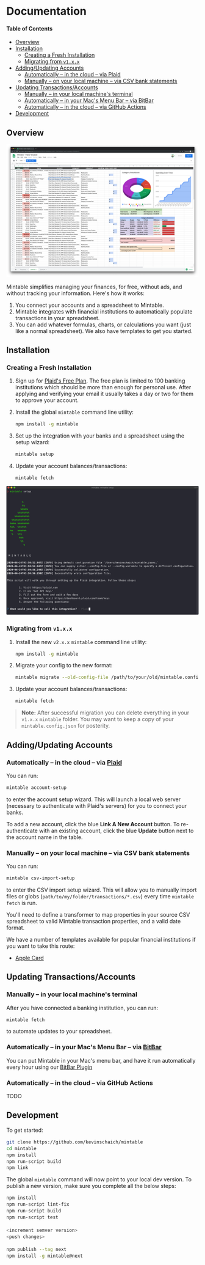 # Documentation

#### Table of Contents

- [Overview](#overview)
- [Installation](#installation)
  - [Creating a Fresh Installation](#creating-a-fresh-installation)
  - [Migrating from `v1.x.x`](#migrating-from-v1xx)
- [Adding/Updating Accounts](#addingupdating-accounts)
  - [Automatically – in the cloud – via Plaid](#automatically-in-the-cloud--via-plaid)
  - [Manually – on your local machine – via CSV bank statements](#manually--on-your-local-machine--via-csv-bank-statements)
- [Updating Transactions/Accounts](#updating-transactionsaccounts)
  - [Manually – in your local machine's terminal](#manually-in-your-local-machines-terminal)
  - [Automatically – in your Mac's Menu Bar – via BitBar](#automatically-in-your-macs-menu-bar--via-bitbar)
  - [Automatically – in the cloud – via GitHub Actions](#automatically-in-the-cloud--via-github-actions)
- [Development](#development)

## Overview

![Mintable](./mintable.png)

Mintable simplifies managing your finances, for free, without ads, and without tracking your information. Here's how it works:

1. You connect your accounts and a spreadsheet to Mintable.
1. Mintable integrates with financial institutions to automatically populate transactions in your spreadsheet.
1. You can add whatever formulas, charts, or calculations you want (just like a normal spreadsheet). We also have templates to get you started.

## Installation

### Creating a Fresh Installation

1. Sign up for [Plaid's Free Plan](https://plaid.com/pricing/). The free plan is limited to 100 banking institutions which should be more than enough for personal use. After applying and verifying your email it usually takes a day or two for them to approve your account.
2. Install the global `mintable` command line utility:

    ```bash
    npm install -g mintable
    ```

3. Set up the integration with your banks and a spreadsheet using the setup wizard:

    ```bash
    mintable setup
    ```

4. Update your account balances/transactions:

    ```
    mintable fetch
    ```

![Mintable CLI](./cli.png)

### Migrating from `v1.x.x`

1. Install the new `v2.x.x` `mintable` command line utility:

    ```bash
    npm install -g mintable
    ```

2. Migrate your config to the new format:

    ```bash
    mintable migrate --old-config-file /path/to/your/old/mintable.config.json
    ```

3. Update your account balances/transactions:

    ```bash
    mintable fetch
    ```

> **Note:** After successful migration you can delete everything in your `v1.x.x` `mintable` folder. You may want to keep a copy of your `mintable.config.json` for posterity.

## Adding/Updating Accounts

### Automatically – in the cloud – via [Plaid](https://plaid.com)

You can run:

```bash
mintable account-setup
```

to enter the account setup wizard. This will launch a local web server (necessary to authenticate with Plaid's servers) for you to connect your banks.

To add a new account, click the blue **Link A New Account** button. To re-authenticate with an existing account, click the blue **Update** button next to the account name in the table.

### Manually – on your local machine – via CSV bank statements

You can run:

```bash
mintable csv-import-setup
```

to enter the CSV import setup wizard. This will allow you to manually import files or globs (`path/to/my/folder/transactions/*.csv`) every time `mintable fetch` is run.

You'll need to define a transformer to map properties in your source CSV spreadsheet to valid Mintable transaction properties, and a valid date format.

We have a number of templates available for popular financial institutions if you want to take this route:

- [Apple Card](./templates/apple-card.json)

## Updating Transactions/Accounts

### Manually – in your local machine's terminal

After you have connected a banking institution, you can run:

```bash
mintable fetch
```

to automate updates to your spreadsheet.

### Automatically – in your Mac's Menu Bar – via [BitBar](https://github.com/matryer/bitbar#get-started)

You can put Mintable in your Mac's menu bar, and have it run automatically every hour using our [BitBar Plugin](https://github.com/matryer/bitbar-plugins/pull/1460)

### Automatically – in the cloud – via GitHub Actions

TODO

## Development

To get started:

```bash
git clone https://github.com/kevinschaich/mintable
cd mintable
npm install
npm run-script build
npm link
```

The global `mintable` command will now point to your local dev version. To publish a new version, make sure you complete all the below steps:

```bash
npm install
npm run-script lint-fix
npm run-script build
npm run-script test

<increment semver version>
<push changes>

npm publish --tag next
npm install -g mintable@next
```

<!--

ARCHIVE:

#### Table of Contents

- [General configuration](#general-configuration)
- [Fetching Balances](#fetching-balances)
- [Fetching Transactions](#fetching-transactions)
- [Plaid](#plaid)
- [Google Sheets](#google-sheets)

## General configuration

#### Debug Mode

`DEBUG` mode logs the output of each API call and function to the console.

**Default:**

```javascript
"DEBUG": undefined // If unspecified, defaults to false
```

If you want to enable debug mode, you can add the following line to your `mintable.config.json` file:

```javascript
"DEBUG": true
```

#### Account Provider

`ACCOUNT_PROVIDER` specifies which service to use to fetch transactions.

**Default:** 

```javascript
"ACCOUNT_PROVIDER": "plaid"
```

#### Spreadsheet Provider

`SHEET_PROVIDER` specifies which service to use to automate spreadsheet updates.

**Default:** 

```javascript
"SHEET_PROVIDER": "sheets" // "sheets" = Google Sheets
```

#### Automate Updates with a CI Provider

This repo includes config files for both [CircleCI](https://circleci.com/) and [Travis CI](https://travis-ci.com) to run builds automatically.

Most CI providers allow you to set **environment variables** to configure sensitive information (like the stuff in `mintable.config.json`). We've included a handy script to get that set up:

Run this command and paste the result into an environment variable called `MINTABLE_CONFIG` in your CI provider of choice. Mintable will handle the rest.

> **Note:** Some CI providers (like Travis) need you to wrap this variable in single quotes, i.e. `'{ "ACCOUNT_PROVIDER": "plaid", ...}'`. If you get an error similar to `Unable to parse JSON...` when you run your CI build, give this a try.

> **Warning:** If you choose to use CircleCI, you should turn off **Pass secrets to builds from forked pull requests** under **Build Settings** > **Advanced Settings**.

## Fetching Balances

#### Create Balances Sheet

`CREATE_BALANCES_SHEET` optionally fetches the balances of all your connected accounts and places them in a sheet called `Balances`.

**Default:**

```javascript
"CREATE_BALANCES_SHEET": undefined // If unspecified, defaults to false
```

If you want to enable this, you can add the following line to your `mintable.config.json` file:

```javascript
"CREATE_BALANCES_SHEET": true
```

#### Balance Columns

`BALANCE_COLUMNS` specifies a list of account properties (using [`_.get()` syntax](https://lodash.com/docs/4.17.11#get)) to automatically update in your `Balances` spreadsheet. All the contents of these columns will be cleared and overwritten each time you run Mintable.

**Default:** 

```javascript
"BALANCE_COLUMNS": ['name', 'official_name', 'type', 'balances.available', 'balances.current', 'balances.limit']
```

For example, if you only want to auto-populate the name and amount for each account, you could add the following line to your `mintable.config.json` file:

```javascript
"TRANSACTION_COLUMNS": ["name", "balances.current"]
```

## Fetching Transactions

#### Start Date

`START_DATE` specifies the lower bound for fetching transactions in `YYYY.MM.DD` format.

**Default:**

```javascript
"START_DATE": undefined // If end date is not specified, Mintable will fetch the last 2 months of transactions
```

For example, if you only want to fetch transactions which occur after or on December 1, 2018, you could add the following line to your `mintable.config.json` file:

```javascript
"START_DATE": "2018.12.01"
```

#### End Date

`END_DATE` specifies the upper bound for fetching transactions in `YYYY.MM.DD` format.

**Default:**

```javascript
"END_DATE": undefined // If end date is not specified, Mintable will fetch up until the current date
```

For example, if you only want to fetch transactions which occur before or on December 1, 2018, you could add the following line to your `mintable.config.json` file:

```javascript
"END_DATE": "2018.12.01"
```

#### Transaction Columns

`TRANSACTION_COLUMNS` specifies a list of transaction properties (using [`_.get()` syntax](https://lodash.com/docs/4.17.11#get)) to automatically update in your spreadsheet. All the contents of these columns will be cleared and overwritten each time you run Mintable.

**Default:** 

```javascript
"TRANSACTION_COLUMNS": [ 'date', 'amount', 'name', 'account_details.official_name', 'category.0', 'category.1', 'pending' ]
```

For example, if you only want to auto-populate the name and amount for each transaction, you could add the following line to your `mintable.config.json` file:

```javascript
"TRANSACTION_COLUMNS": ["name", "amount"]
```

#### Reference Columns

`REFERENCE_COLUMNS` specifies a list of additional, non-automated columns for your reference/bookkeeping purposes. Each time you run Mintable, the contents of these columns will be preserved.

**Default:** 

```javascript
"REFERENCE_COLUMNS": ['notes', 'work', 'joint']
```

For example, if you want to add one column to track work expenses, and another to track joint expenses shared with a partner, you could add the following line to your `mintable.config.json` file:

```javascript
"REFERENCE_COLUMNS": ["work", "joint"]
```

> **Warning:** Since reference columns are not automated by Mintable, they have the potential to get out of sync with transaction data (for example, if your bank deletes a transaction, causing a row to get removed in `TRANSACTION_COLUMNS`)

# Provider-Specific Configuration

You can see the API definitions for account & spreadsheet providers in the **[provider docs](./docs/PROVIDERS.md)**.

## Plaid

#### Category Overrides

`CATEGORY_OVERRIDES` specifies a list of overrides to handle transactions that are routinely miscategorized by Plaid's servers.

**Default:** 

```javascript
"CATEGORY_OVERRIDES": []
```

Overrides take the following format:

* `pattern`: [JavaScript Regular Expression](https://developer.mozilla.org/en-US/docs/Web/JavaScript/Reference/Global_Objects/RegExp#Syntax) to test transaction names against
* `flags`: [JavaScript Regular Expression flags](https://developer.mozilla.org/en-US/docs/Web/JavaScript/Reference/Global_Objects/RegExp#Syntax) (i.e. `i` for case insensitive)
* `category.0`: Override for first (top-level) category
* `category.1`: Override for second (level-2) category

For example, if you want anything matching `autopay` or `e-payment` to get categorized as `Credit Card Payment`, you could add the following lines to your `mintable.config.json` file:

```javascript
"CATEGORY_OVERRIDES": [
    {
        "pattern": ".*(autopay|e.payment).*",
        "flags": "i",
        "category.0": "Transfer",
        "category.1": "Credit Card Payments"
    }
]
```

## Google Sheets

#### Template Sheet

`TEMPLATE_SHEET` specifies the template spreadsheet to use when creating a _new_ sheet for a month.

**Default:** 

```javascript
"TEMPLATE_SHEET": {
     // Public template: https://docs.google.com/spreadsheets/d/10fYhPJzABd8KlgAzxtiyFN-L_SebTvM8SaAK_wHk-Fw
    "SHEET_ID": "10fYhPJzABd8KlgAzxtiyFN-L_SebTvM8SaAK_wHk-Fw",
    "SHEET_TITLE": "Template"
}
```

* `SHEET_ID`: Google Sheets spreadsheet ID (from the URL: `docs.google.com/spreadsheets/d/`**`sheet_id`**`/edit`)
* `SHEET_TITLE`: Title of the sheet (along the bottom row of the document)

For example, you could add the following lines to your `mintable.config.json` file:

```javascript
"TEMPLATE_SHEET": {
    "SHEET_ID": "10fYhPJzABd8KasbqiyFN-L_SebTvM8SaAK_wHk-Fw",
    "SHEET_TITLE": "My Template Sheet"
}
```

-->
